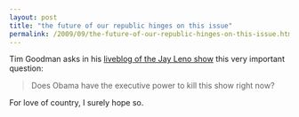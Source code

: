 ```yaml
---
layout: post
title: "the future of our republic hinges on this issue"
permalink: /2009/09/the-future-of-our-republic-hinges-on-this-issue.html
---
```


Tim Goodman asks in his [liveblog of the Jay Leno show](http://www.sfgate.com/cgi-bin/blogs/tgoodman/detail?blogid=24&entry_id=47615) this very important question:

> Does Obama have the executive power to kill this show right now?

For love of country, I surely hope so.